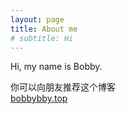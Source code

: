 ```yaml
---
layout: page
title: About me
# subtitle: Hi
---
```


Hi, my name is Bobby.  
  
你可以向朋友推荐这个博客  
[bobbybby.top](http://bobbybby.top)  
